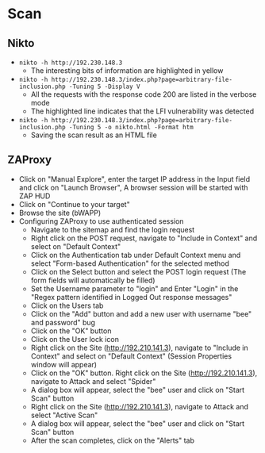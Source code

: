 # Scan

## Nikto
- ```nikto -h http://192.230.148.3```
  - The interesting bits of information are highlighted in yellow  
- ```nikto -h http://192.230.148.3/index.php?page=arbitrary-file-inclusion.php -Tuning 5 -Display V```
  - All the requests with the response code 200 are listed in the verbose mode
  - The highlighted line indicates that the LFI vulnerability was detected
- ```nikto -h http://192.230.148.3/index.php?page=arbitrary-file-inclusion.php -Tuning 5 -o nikto.html -Format htm```
  - Saving the scan result as an HTML file

## ZAProxy
- Click on "Manual Explore", enter the target IP address in the Input field and click on "Launch Browser", A browser session will be started with ZAP HUD
- Click on "Continue to your target"
- Browse the site (bWAPP)
- Configuring ZAProxy to use authenticated session
  - Navigate to the sitemap and find the login request
  - Right click on the POST request, navigate to "Include in Context" and select on "Default Context"
  - Click on the Authentication tab under Default Context menu and select "Form-based Authentication" for the selected method
  - Click on the Select button and select the POST login request (The form fields will automatically be filled)
  - Set the Username parameter to "login" and Enter "Login" in the "Regex pattern identified in Logged Out response messages"
  - Click on the Users tab
  - Click on the "Add" button and add a new user with username "bee" and password" bug
  - Click on the "OK" button
  - Click on the User lock icon
  - Right click on the Site (http://192.210.141.3), navigate to "Include in Context" and select on "Default Context" (Session Properties window will appear)
  - Click on the "OK" button. Right click on the Site (http://192.210.141.3), navigate to Attack and select "Spider"
  - A dialog box will appear, select the "bee" user and click on "Start Scan" button
  - Right click on the Site (http://192.210.141.3), navigate to Attack and select "Active Scan"
  - A dialog box will appear, select the "bee" user and click on "Start Scan" button
  - After the scan completes, click on the "Alerts" tab
